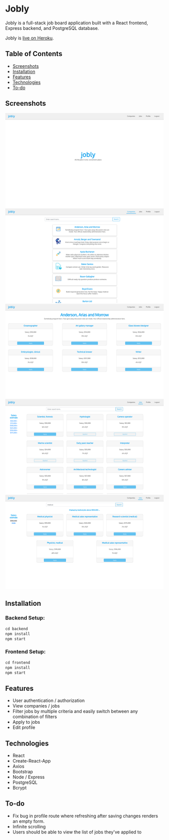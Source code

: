 # Jobly

Jobly is a full-stack job board application built with a React frontend, Express backend, and PostgreSQL database.

Jobly is [live on Heroku](https://jobly-jy-frontend.herokuapp.com/).


## Table of Contents
- [Screenshots](#screenshots)
- [Installation](#installation)
- [Features](#features)
- [Technologies](#technologies)
- [To-do](#to-do)

## Screenshots

![Alt text](/frontend/public/images/jobly-home.png?raw=true "Home")
![Alt text](/frontend/public/images/jobly-companies.png?raw=true "Companies")
![Alt text](/frontend/public/images/jobly-company.png?raw=true "Single company and its' jobs")
![Alt text](/frontend/public/images/jobly-jobs.png?raw=true "Jobs")
![Alt text](/frontend/public/images/jobly-jobs-filtered.png?raw=true "Jobs filtered by salary and text simultaneously")

## Installation
### Backend Setup:  

```shell
cd backend
npm install
npm start
```

### Frontend Setup:

```shell
cd frontend
npm install
npm start
```

## Features

- User authentication / authorization
- View companies / jobs
- Filter jobs by multiple criteria and easily switch between any combination of filters
- Apply to jobs
- Edit profile

## Technologies

- React
- Create-React-App
- Axios
- Bootstrap
- Node / Express 
- PostgreSQL
- Bcrypt

## To-do

- Fix bug in profile route where refreshing after saving changes renders an empty form. 
- Infinite scrolling
- Users should be able to view the list of jobs they've applied to
